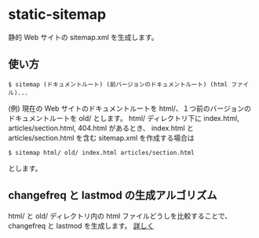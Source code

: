 # static-sitemap

静的 Web サイトの sitemap.xml を生成します。

## 使い方

`$ sitemap (ドキュメントルート) (前バージョンのドキュメントルート) (html ファイル)...`

(例) 現在の Web サイトのドキュメントルートを html/、１つ前のバージョンのドキュメントルートを old/ とします。
html/ ディレクトリ下に index.html, articles/section.html, 404.html があるとき、
index.html と articles/section.html を含む sitemap.xml を作成する場合は

`$ sitemap html/ old/ index.html articles/section.html`

とします。

## changefreq と lastmod の生成アルゴリズム

html/ と old/ ディレクトリ内の html ファイルどうしを比較することで、changefreq と lastmod を生成します。
[詳しく](https://apps.bluehood.net/articles/sitemap/)

